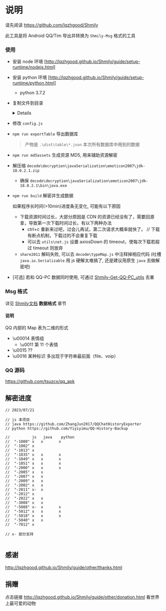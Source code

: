 # 说明

请先阅读 https://github.com/lqzhgood/Shmily

此工具是将 Android QQ/Tim 导出并转换为 `Shmily-Msg` 格式的工具

### 使用

-   安装 node 环境 [http://lqzhgood.github.io/Shmily/guide/setup-runtime/nodejs.html]
-   安装 python 环境 [http://lqzhgood.github.io/Shmily/guide/setup-runtime/python.html]
    -   python 3.7.2
-   复制文件到目录
    <details>

    -   数据库
        -   数据库 `input\data\databases`
            -   QQ
                -   /data/data/com.tencent.mobileqq/databases/
            -   Tim
                -   /data/data/com.tencent.tim/databases/
        -   秘钥 `input\data\files\kc` <-- 这是个文件
            -   QQ
                -   /data/data/com.tencent.mobileqq/files/kc
            -   Tim
                -   /data/data/com.tencent.tim/files/kc
    -   资源文件 `input\assets`
        -   表情 `input\assets\.emotionsm`
            -   QQ
                -   /tencent/MobileQQ/.emotionsm
                -   /Android/data/com.tencent.mobileqq/Tencent/MobileQQ/.emotionsm
            -   Tim
                -   /tencent/Tim/.emotionsm
                -   /Android/data/com.tencent.tim/Tencent/Tim/.emotionsm
        -   图片 `input\assets\chatpic`
            -   QQ
                -   /Android/data/com.tencent.mobileqq/Tencent/MobileQQ/chatpic
            -   Tim
                -   /Android/data/com.tencent.tim/Tencent/Tim/chatpic
        -   语音 `input\assets\ptt`
            -   qq
                -   /Android/data/com.tencent.mobileqq/Tencent/MobileQQ/${QQ 号}/ptt
            -   Tim
                -   /tencent/Tim/${QQ 号}/ptt
                -   /Android/data/com.tencent.tim/Tencent/Tim/${QQ 号}/ptt
        -   文件 `input\assets\file`
            -   QQ
                -   /Android/data/com.tencent.mobileqq/Tencent/QQfile_recv
            -   TIM
                -   /Android/data/com.tencent.tim/Tencent/TIMfile_recv
        -   视频 `input\assets\video`
            -   Tim
                -   /tencent/Tim/shortvideo
                -   /Android/data/com.tencent.tim/Tencent/Tim/shortvideo
        -   其他 `input\assets\other`
            -   /tencent
            -   QQ /Android/data/com.tencent.mobileqq
            -   Tim /Android/data/com.tencent.tim
            -   所有你认为和聊天记录有关的文件
            -   如果找不到文件会,从这里面尽可能的 MD5 或者 文件名 去匹配

    </details>

-   修改 `config.js`
-   `npm run exportTable` 导出数据库
    > 产物是 `.\dist\table\*.json` 本次所有数据库中用到的数据
-   `npm run md5assets` 生成资源 MD5, 用来辅助资源解密
-   解压缩 `decode\decryption\javaSerialization\emoticon2007\jdk-18.0.2.1.zip`
    -   确保 `decode\decryption\javaSerialization\emoticon2007\jdk-18.0.2.1\bin\java.exe`
-   `npm run build` 解密并生成数据

    如果程序长时间(>10min)进度条无变化, 可能有以下原因

    -   下载资源时间过长，大部分原因是 CDN 的资源已经没有了，需要回源拿，导致第一次下载时间过长，有以下两种办法
        -   ctrl+c 重新来过吧，过会儿再试，第二次请求大概率就快了。 // 下载有断点机制，下载过的不会重复下载
        -   可以去 `utils\net.js` 设置 axiosDown 的 timeout，使每次下载若超过 timeout 则放弃
    -   `share2011` 解码失败, 可以去 `decode\typeMap.js` 中注释掉相应代码 (吐槽 ` java.io.Serializable` 用 js 硬解太难搞了, 还是建议用原生 `java` 去做解密吧)

    
-   [可选] 若和 QQ-PC 数据同时使用, 可通过 [Shmily-Get-QQ-PC_utils](https://github.com/lqzhgood/Shmily-Get-QQ-PC_utils) 去重

### Msg 格式

详见 [Shmily文档](http://lqzhgood.github.io/Shmily) __数据格式__ 章节

#### 说明

QQ 内部的 Map 表为二维的形式

-   \u00014 表情组
    -   \u0011 第 11 个表情
-   \u0015 ??
-   \u0016 某种标识 多出现于字符串最前面（file、voip）

### QQ 源码

https://github.com/tsuzcx/qq_apk

## 解密进度

```
// 2023/07/21

// js 本项目
// java https://github.com/ZhangJun2017/QQChatHistoryExporter
// python https://github.com/Yiyiyimu/QQ-History-Backup

//          js   java    python
//  "-1000" x   x       x
//  "-1002" x
//  "-1013" x
//  "-1035" x   x       x
//  "-1049" x   x       x
//  "-1051" x   x       x
//  "-2000" x   x       x
//  "-2005" x   x
//  "-2007" x   x
//  "-2009" x   x
//  "-2002" x   x
//  "-2011" x-  x
//  "-2012" x
//  "-2022" x   x
//  "-3008" x   x
//  "-5008" x-  x       x
//  "-5012" x   x       x
//  "-5018" x   x       x
//  "-5040" x   x
//  "-7012" x    

// x- 部分支持


```

## 感谢

http://lqzhgood.github.io/Shmily/guide/other/thanks.html

## 捐赠

点击链接 http://lqzhgood.github.io/Shmily/guide/other/donation.html 看世界上最可爱的动物
